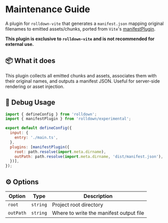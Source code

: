 # Maintenance Guide

A plugin for `rolldown-vite` that generates a `manifest.json` mapping original filenames to emitted assets/chunks, ported from `Vite`'s [manifestPlugin](https://github.com/vitejs/rolldown-vite/blob/fa33494/packages/vite/src/node/plugins/manifest.ts).

**This plugin is exclusive to `rolldown-vite` and is not recommended for external use.**

## 📦 What it does

This plugin collects all emitted chunks and assets, associates them with their original names,
and outputs a manifest JSON. Useful for server-side rendering or asset injection.

## 🚀 Debug Usage

```js
import { defineConfig } from 'rolldown';
import { manifestPlugin } from 'rolldown/experimental';

export default defineConfig({
  input: {
    entry: './main.ts',
  },
  plugins: [manifestPlugin({
    root: path.resolve(import.meta.dirname),
    outPath: path.resolve(import.meta.dirname, 'dist/manifest.json'),
  })],
});
```

## ⚙️ Options

| Option    | Type     | Description                             |
| --------- | -------- | --------------------------------------- |
| `root`    | `string` | Project root directory                  |
| `outPath` | `string` | Where to write the manifest output file |
